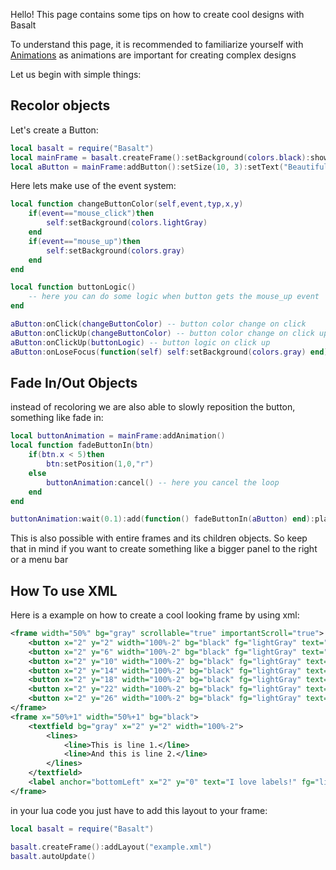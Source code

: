 Hello! This page contains some tips on how to create cool designs with Basalt

To understand this page, it is recommended to familiarize yourself with [Animations](../objects/Animation.md) as animations are important for creating complex designs

Let us begin with simple things:

## Recolor objects

Let's create a Button:

```lua
local basalt = require("Basalt")
local mainFrame = basalt.createFrame():setBackground(colors.black):show()
local aButton = mainFrame:addButton():setSize(10, 3):setText("Beautiful"):setBackground(colors.gray):show()
```

Here lets make use of the event system:<br>
```lua
local function changeButtonColor(self,event,typ,x,y)
    if(event=="mouse_click")then
        self:setBackground(colors.lightGray)
    end
    if(event=="mouse_up")then
        self:setBackground(colors.gray)
    end
end

local function buttonLogic()
    -- here you can do some logic when button gets the mouse_up event
end

aButton:onClick(changeButtonColor) -- button color change on click
aButton:onClickUp(changeButtonColor) -- button color change on click up
aButton:onClickUp(buttonLogic) -- button logic on click up
aButton:onLoseFocus(function(self) self:setBackground(colors.gray) end) -- if user is clicking on the button and dragging out of button size this event will change the bg color back to gray
```

## Fade In/Out Objects
instead of recoloring we are also able to slowly reposition the button, something like fade in:<br>
```lua
local buttonAnimation = mainFrame:addAnimation()
local function fadeButtonIn(btn)
    if(btn.x < 5)then
        btn:setPosition(1,0,"r")
    else
        buttonAnimation:cancel() -- here you cancel the loop
    end
end

buttonAnimation:wait(0.1):add(function() fadeButtonIn(aButton) end):play(true) -- with play(true) you will create a infinite loop
```
This is also possible with entire frames and its children objects. So keep that in mind if you want to create something like a bigger panel to the right or a menu bar

## How To use XML
Here is a example on how to create a cool looking frame by using xml:
```xml
<frame width="50%" bg="gray" scrollable="true" importantScroll="true">
    <button x="2" y="2" width="100%-2" bg="black" fg="lightGray" text="Example Button 1!"/>
    <button x="2" y="6" width="100%-2" bg="black" fg="lightGray" text="Example Button 2!"/>
    <button x="2" y="10" width="100%-2" bg="black" fg="lightGray" text="Example Button 3!"/>
    <button x="2" y="14" width="100%-2" bg="black" fg="lightGray" text="Example Button 4!"/>
    <button x="2" y="18" width="100%-2" bg="black" fg="lightGray" text="Example Button 5!"/>
    <button x="2" y="22" width="100%-2" bg="black" fg="lightGray" text="Example Button 6!"/>
    <button x="2" y="26" width="100%-2" bg="black" fg="lightGray" text="Example Button 7!"/>
</frame>
<frame x="50%+1" width="50%+1" bg="black">
    <textfield bg="gray" x="2" y="2" width="100%-2">
        <lines>
            <line>This is line 1.</line>
            <line>And this is line 2.</line>
        </lines>
    </textfield>
    <label anchor="bottomLeft" x="2" y="0" text="I love labels!" fg="lightGray"/>
</frame>
```
in your lua code you just have to add this layout to your frame:
```lua
local basalt = require("Basalt")

basalt.createFrame():addLayout("example.xml")
basalt.autoUpdate()
```